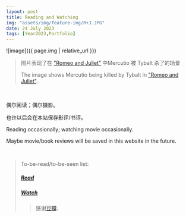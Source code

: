 ```yaml
---
layout: post
title: Reading and Watching
img: "assets/img/feature-img/R+J.JPG"
date: 24 July 2023
tags: [Year2023,Portfolio]
---
```

![image]({{ page.img | relative_url }})

> 图片表现了在 ["Romeo and Juliet"](https://www.sparknotes.com/nofear/shakespeare/romeojuliet/) 中Mercutio 被 Tybalt 杀了的场景
> 
> The image shows Mercutio being killed by Tybalt in ["Romeo and Juliet"](https://www.sparknotes.com/nofear/shakespeare/romeojuliet/).

<br>

偶尔阅读；偶尔摄影。

也许以后会在本站保存影评/书评。

Reading occasionally; watching movie occasionally.

Maybe movie/book reviews will be saved in this website in the future.

<br>

> To-be-read/to-be-seen list:
> 
> ##### [Read](https://book.douban.com/mine?status=wish)
> 
> ##### [Watch](https://movie.douban.com/mine?status=wish)
> 
>> 感谢[豆瓣](https://www.douban.com/).
